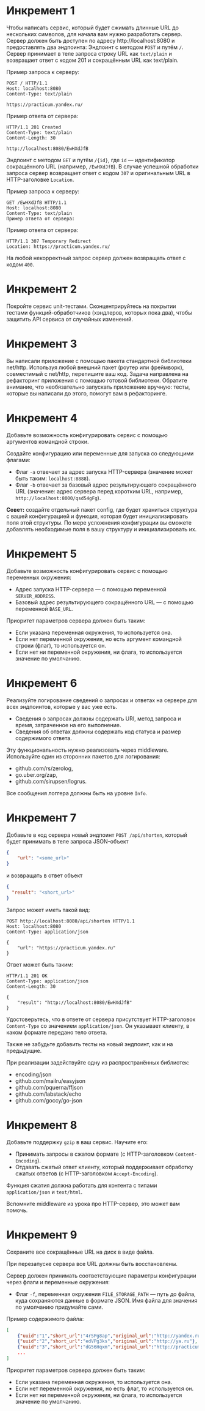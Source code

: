 # Инкремент 1

Чтобы написать сервис, который будет сжимать длинные URL до нескольких символов, для начала вам нужно разработать сервер.
Сервер должен быть доступен по адресу http://localhost:8080 и предоставлять два эндпоинта:
Эндпоинт с методом `POST` и путём `/`. Сервер принимает в теле запроса строку URL как `text/plain` 
и возвращает ответ с кодом 201 и сокращённым URL как text/plain.

Пример запроса к серверу:

```
POST / HTTP/1.1
Host: localhost:8080
Content-Type: text/plain

https://practicum.yandex.ru/
```

Пример ответа от сервера:

```
HTTP/1.1 201 Created
Content-Type: text/plain
Content-Length: 30

http://localhost:8080/EwHXdJfB
```

Эндпоинт с методом `GET` и путём `/{id}`, где `id` — идентификатор сокращённого URL (например, `/EwHXdJfB`). 
В случае успешной обработки запроса сервер возвращает ответ с кодом `307` и оригинальным URL в HTTP-заголовке `Location`.

Пример запроса к серверу:

```
GET /EwHXdJfB HTTP/1.1
Host: localhost:8080
Content-Type: text/plain
Пример ответа от сервера:
```

Пример ответа от сервера:

```
HTTP/1.1 307 Temporary Redirect
Location: https://practicum.yandex.ru/
``` 

На любой некорректный запрос сервер должен возвращать ответ с кодом `400`.

# Инкремент 2

Покройте сервис unit-тестами. 
Сконцентрируйтесь на покрытии тестами функций-обработчиков
(хэндлеров, которых пока два), чтобы защитить API сервиса от случайных изменений.

# Инкремент 3

Вы написали приложение с помощью пакета стандартной библиотеки net/http. 
Используя любой внешний пакет (роутер или фреймворк), совместимый с net/http, перепишите ваш код.
Задача направлена на рефакторинг приложения с помощью готовой библиотеки.
Обратите внимание, что необязательно запускать приложение вручную: тесты, которые вы написали до этого, 
помогут вам в рефакторинге.

# Инкремент 4

Добавьте возможность конфигурировать сервис с помощью аргументов командной строки.

Создайте конфигурацию или переменные для запуска со следующими флагами:
- Флаг `-a` отвечает за адрес запуска HTTP-сервера (значение может быть таким: `localhost:8888`).
- Флаг `-b` отвечает за базовый адрес результирующего сокращённого URL
(значение: адрес сервера перед коротким URL, например, `http://localhost:8000/qsd54gFg`).

**Совет:** создайте отдельный пакет config, где будет храниться структура с вашей конфигурацией и функция, 
которая будет инициализировать поля этой структуры.
По мере усложнения конфигурации вы сможете добавлять необходимые поля в вашу структуру и инициализировать их.

# Инкремент 5

Добавьте возможность конфигурировать сервис с помощью переменных окружения:
- Адрес запуска HTTP-сервера — с помощью переменной `SERVER_ADDRESS`.
- Базовый адрес результирующего сокращённого URL — с помощью переменной `BASE_URL`.

Приоритет параметров сервера должен быть таким:
- Если указана переменная окружения, то используется она.
- Если нет переменной окружения, но есть аргумент командной строки (флаг), то используется он.
- Если нет ни переменной окружения, ни флага, то используется значение по умолчанию.

# Инкремент 6

Реализуйте логирование сведений о запросах и ответах на сервере для всех эндпоинтов, которые у вас уже есть.
- Сведения о запросах должны содержать URI, метод запроса и время, затраченное на его выполнение.
- Сведения об ответах должны содержать код статуса и размер содержимого ответа.

Эту функциональность нужно реализовать через middleware. Используйте один из сторонних пакетов для логирования:
- github.com/rs/zerolog,
- go.uber.org/zap,
- github.com/sirupsen/logrus.

Все сообщения логгера должны быть на уровне `Info`.

# Инкремент 7

Добавьте в код сервера новый эндпоинт `POST /api/shorten`, который будет принимать в теле запроса
JSON-объект
```json
{
    "url": "<some_url>"
}
``` 
и возвращать в ответ объект
```json
{
  "result": "<short_url>"
}
```

Запрос может иметь такой вид:

```http request
POST http://localhost:8080/api/shorten HTTP/1.1
Host: localhost:8080
Content-Type: application/json

{
    "url": "https://practicum.yandex.ru"
}
```

Ответ может быть таким:

```
HTTP/1.1 201 OK
Content-Type: application/json
Content-Length: 30

{
    "result": "http://localhost:8080/EwHXdJfB"
}
```

Удостоверьтесь, что в ответе от сервера присутствует HTTP-заголовок `Content-Type` со значением `application/json`.
Он указывает клиенту, в каком формате передано тело ответа.

Также не забудьте добавить тесты на новый эндпоинт, как и на предыдущие.

При реализации задействуйте одну из распространённых библиотек:
- encoding/json
- github.com/mailru/easyjson
- github.com/pquerna/ffjson
- github.com/labstack/echo
- github.com/goccy/go-json

# Инкремент 8

Добавьте поддержку `gzip` в ваш сервис. 
Научите его:
- Принимать запросы в сжатом формате (с HTTP-заголовком `Content-Encoding`).
- Отдавать сжатый ответ клиенту, который поддерживает обработку сжатых ответов (с HTTP-заголовком `Accept-Encoding`).

Функция сжатия должна работать для контента с типами `application/json` и `text/html`.

Вспомните middleware из урока про HTTP-сервер, это может вам помочь.

# Инкремент 9

Сохраните все сокращённые URL на диск в виде файла. 

При перезапуске сервера все URL должны быть восстановлены.

Сервер должен принимать соответствующие параметры конфигурации через флаги и переменные окружения:
- Флаг `-f`, переменная окружения `FILE_STORAGE_PATH` — путь до файла, куда сохраняются данные в формате JSON. 
Имя файла для значения по умолчанию придумайте сами.

Пример содержимого файла:

```json
[
    {"uuid":"1","short_url":"4rSPg8ap","original_url":"http://yandex.ru"},
    {"uuid":"2","short_url":"edVPg3ks","original_url":"http://ya.ru"},
    {"uuid":"3","short_url":"dG56Hqxm","original_url":"http://practicum.yandex.ru"},
    ...
]
```

Приоритет параметров сервера должен быть таким:
- Если указана переменная окружения, то используется она.
- Если нет переменной окружения, но есть флаг, то используется он.
- Если нет ни переменной окружения, ни флага, то используется значение по умолчанию.
